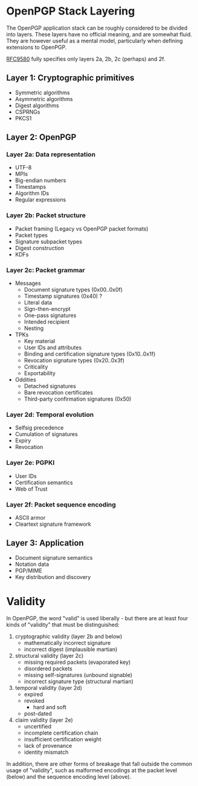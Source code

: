 # OpenPGP Stack Layering

The OpenPGP application stack can be roughly considered to be divided into layers.
These layers have no official meaning, and are somewhat fluid.
They are however useful as a mental model, particularly when defining extensions to OpenPGP.

[RFC9580](https://datatracker.ietf.org/doc/html/rfc9580) fully specifies only layers 2a, 2b, 2c (perhaps) and 2f.

## Layer 1: Cryptographic primitives

* Symmetric algorithms
* Asymmetric algorithms
* Digest algorithms
* CSPRNGs
* PKCS1

## Layer 2: OpenPGP

### Layer 2a: Data representation

* UTF-8
* MPIs
* Big-endian numbers
* Timestamps
* Algorithm IDs
* Regular expressions

### Layer 2b: Packet structure

* Packet framing (Legacy vs OpenPGP packet formats)
* Packet types
* Signature subpacket types
* Digest construction
* KDFs

### Layer 2c: Packet grammar

* Messages
    * Document signature types (0x00..0x0f)
    * Timestamp signatures (0x40) ?
    * Literal data
    * Sign-then-encrypt
    * One-pass signatures
    * Intended recipient
    * Nesting
* TPKs
    * Key material
    * User IDs and attributes
    * Binding and certification signature types (0x10..0x1f)
    * Revocation signature types (0x20..0x3f)
    * Criticality
    * Exportability
* Oddities
    * Detached signatures
    * Bare revocation certificates
    * Third-party confirmation signatures (0x50)

### Layer 2d: Temporal evolution

* Selfsig precedence
* Cumulation of signatures
* Expiry
* Revocation

### Layer 2e: PGPKI

* User IDs
* Certification semantics
* Web of Trust

### Layer 2f: Packet sequence encoding

* ASCII armor
* Cleartext signature framework

## Layer 3: Application

* Document signature semantics
* Notation data
* PGP/MIME
* Key distribution and discovery

# Validity

In OpenPGP, the word "valid" is used liberally - but there are at least four kinds of "validity" that must be distinguished:

1. cryptographic validity (layer 2b and below)
    * mathematically incorrect signature
    * incorrect digest (implausible martian)
2. structural validity (layer 2c)
    * missing required packets (evaporated key)
    * disordered packets
    * missing self-signatures (unbound signable)
    * incorrect signature type (structural martian)
3. temporal validity (layer 2d)
    * expired
    * revoked
        * hard and soft
    * post-dated
4. claim validity (layer 2e)
    * uncertified
    * incomplete certification chain
    * insufficient certification weight
    * lack of provenance
    * identity mismatch

In addition, there are other forms of breakage that fall outside the common usage of "validity", such as malformed encodings at the packet level (below) and the sequence encoding level (above).
